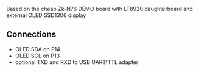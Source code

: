 Based on the cheap Zk-N76 DEMO board with LT8920 daughterboard and external OLED SSD1306 display

Connections
---
- OLED SDA on P14
- OLED SCL on P13
- optional TXD and RXD to USB UART/TTL adapter